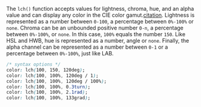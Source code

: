 The `lch()` function accepts values for lightness, chroma, hue, and an alpha value and can display any color in the CIE color gamut.[citation](<[https://developer.mozilla.org/en-US/docs/Web/CSS/color_value/lab](https://developer.mozilla.org/en-US/docs/Web/CSS/color_value/lch)>). Lightness is represented as a number between `0-100`, a percentage between `0%-100%` or `none`. Chroma can be an unbounded positive number `0-n`, a percentage between `0%-100%`, or `none`. In this case, `100%` equals the number `150`. Like HSL and HWB, hue is represented as a number, angle or `none`. Finally, the alpha channel can be represented as a number between `0-1` or a percentage between `0%-100%`, just like LAB.

```css
/* syntax options */
color: lch(100, 150, 120deg);
color: lch(100, 100%, 120deg / 1);
color: lch(100, 100%, 120deg / 100%);
color: lch(100, 100%, 0.3turn);
color: lch(100, 100%, 2.1rad);
color: lch(100, 100%, 133grad);
```
